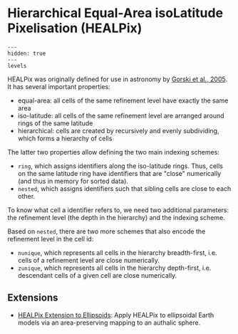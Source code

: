 # Hierarchical Equal-Area isoLatitude Pixelisation (HEALPix)

```{toctree}
---
hidden: true
---
levels
```

HEALPix was originally defined for use in astronomy by [Gorski et al., 2005]. It has several important properties:

- equal-area: all cells of the same refinement level have exactly the same area
- iso-latitude: all cells of the same refinement level are arranged around rings of the same latitude
- hierarchical: cells are created by recursively and evenly subdividing, which forms a hierarchy of cells

The latter two properties allow defining the two main indexing schemes:

- `ring`, which assigns identifiers along the iso-latitude rings. Thus, cells on the same latitude ring have identifiers that are "close" numerically (and thus in memory for sorted data).
- `nested`, which assigns identifiers such that sibling cells are close to each other.

To know what cell a identifier refers to, we need two additional parameters: the refinement level (the depth in the hierarchy) and the indexing scheme.

Based on `nested`, there are two more schemes that also encode the refinement level in the cell id:

- `nunique`, which represents all cells in the hierarchy breadth-first, i.e. cells of a refinement level are close numerically.
- `zunique`, which represents all cells in the hierarchy depth-first, i.e. descendant cells of a given cell are close numerically.

## Extensions

- [HEALPix Extension to Ellipsoids](ellipsoidal-extension.md): Apply HEALPix to ellipsoidal Earth models via an area-preserving mapping to an authalic sphere.

[Gorski et al., 2005]: https://doi.org/10.1086/427976
